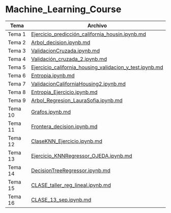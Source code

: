 # Machine_Learning_Course

| Tema         | Archivo                 |
|--------------|-------------------------|
| Tema 1       | [Ejercicio_predicción_california_housin.ipynb.md](Ejercicio_predicción_california_housin.ipynb) |
| Tema 2       | [Arbol_decision.ipynb.md](Arbol_decision.ipynb) |
| Tema 3       | [ValidacionCruzada.ipynb.md](ValidacionCruzada.ipynb) |
| Tema 4       | [Validación_cruzada_2.ipynb.md](Validación_cruzada_2.ipynb) |
| Tema 5       | [Ejercicio_california_housing_validacion_y_test.ipynb.md](Ejercicio_california_housing_validacion_y_test.ipynb) |
| Tema 6       | [Entropia.ipynb.md](Entropia.ipynb) |
| Tema 7       | [ValidacionCaliforniaHousing2.ipynb.md](ValidacionCaliforniaHousing2.ipynb) |
| Tema 8       | [Entropia_Ejercicio.ipynb.md](Entropia_Ejercicio.ipynb) |
| Tema 9       | [Arbol_Regresion_LauraSofia.ipynb.md](Arbol_Regresion_LauraSofia.ipynb) |
| Tema 10      | [Grafos.ipynb.md](Grafos.ipynb) |
| Tema 11      | [Frontera_decision.ipynb.md](Frontera_decision.ipynb) |
| Tema 12      | [ClaseKNN_Ejercicio.ipynb.md](ClaseKNN_Ejercicio.ipynb) |
| Tema 13      | [Ejercicio_KNNRegressor_OJEDA.ipynb.md](Ejercicio_KNNRegressor_OJEDA.ipynb) |
| Tema 14      | [DecisionTreeRegressor.ipynb.md](DecisionTreeRegressor.ipynb) |
| Tema 15      | [CLASE_taller_reg_lineal.ipynb.md](CLASE_taller_reg_lineal.ipynb) |
| Tema 16      | [CLASE_13_sep.ipynb.md](CLASE_13_sep.ipynb.ipynb) |

